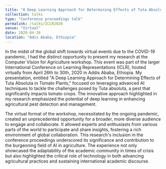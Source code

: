 ```yaml
---
title: "A Deep Learning Approach for Determining Effects of Tuta Absoluta in Tomato Plants"
collection: talks
type: "Conference proceedings talk"
permalink: /talks/ICLR2020
venue: "Virtual"
date: 2020-04-26
location: "Adis Ababa, Ethiopia"
---
```


In the midst of the global shift towards virtual events due to the COVID-19 pandemic, I had the distinct opportunity to present my research at the Computer Vision for Agriculture workshop. This event was part of the larger International Conference on Learning Representations (ICLR), hosted virtually from April 26th to 30th, 2020 in Addis Ababa, Ethiopia. My presentation, entitled "A Deep Learning Approach for Determining Effects of Tuta Absoluta in Tomato Plants," focused on leveraging advanced AI techniques to tackle the challenges posed by Tuta absoluta, a pest that significantly impacts tomato crops. The innovative approach highlighted in my research emphasized the potential of deep learning in enhancing agricultural pest detection and management.

The virtual format of the workshop, necessitated by the ongoing pandemic, created an unprecedented opportunity for a broader, more diverse audience to engage and collaborate. It allowed experts and enthusiasts from various parts of the world to participate and share insights, fostering a rich environment of global collaboration. This research's inclusion in the conference proceedings underscored its significance and contribution to the burgeoning field of AI in agriculture. The experience not only showcased the adaptability of the academic community in times of crisis but also highlighted the critical role of technology in both advancing agricultural practices and sustaining international academic discourse.
